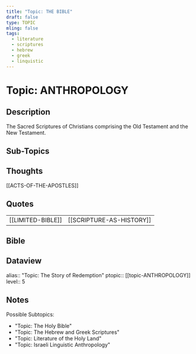 ```yaml
---
title: "Topic: THE BIBLE"
draft: false
type: TOPIC
mling: false
tags:
  - literature
  - scriptures
  - hebrew
  - greek
  - linquistic
---
```

# Topic: ANTHROPOLOGY

## Description
The Sacred Scriptures of Christians comprising the Old Testament and the New Testament.

## Sub-Topics


## Thoughts
[[ACTS-OF-THE-APOSTLES]]

## Quotes
|     |     |
| --- | --- |
| [[LIMITED-BIBLE]] | [[SCRIPTURE-AS-HISTORY]] |


## Bible

## Dataview
alias:: "Topic: The Story of Redemption"
ptopic:: [[topic-ANTHROPOLOGY]]
level:: 5


## Notes
Possible Subtopics:
- "Topic: The Holy Bible"
- "Topic: The Hebrew and Greek Scriptures"
- "Topic: Literature of the Holy Land"
- "Topic: Israeli Linguistic Anthropology"

